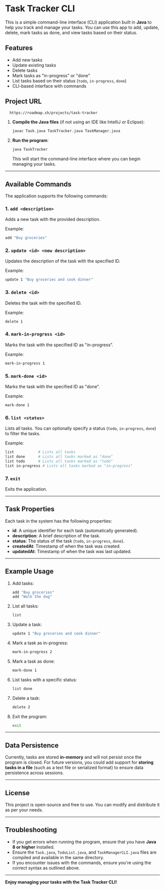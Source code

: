 
# Task Tracker CLI

This is a simple command-line interface (CLI) application built in **Java** to help you track and manage your tasks. You can use this app to add, update, delete, mark tasks as done, and view tasks based on their status.

## Features

- Add new tasks
- Update existing tasks
- Delete tasks
- Mark tasks as "in-progress" or "done"
- List tasks based on their status (`todo`, `in-progress`, `done`)
- CLI-based interface with commands

## **Project URL**
```bash
  https://roadmap.sh/projects/task-tracker
```

1. **Compile the Java files** (if not using an IDE like IntelliJ or Eclipse):

   ```bash
   javac Task.java TaskTracker.java TaskManager.java
   ```

2. **Run the program**:

   ```bash
   java TaskTracker
   ```

   This will start the command-line interface where you can begin managing your tasks.

---

## Available Commands

The application supports the following commands:

### 1. `add <description>`

Adds a new task with the provided description.

Example:

```bash
add "Buy groceries"
```

### 2. `update <id> <new description>`

Updates the description of the task with the specified ID.

Example:

```bash
update 1 "Buy groceries and cook dinner"
```

### 3. `delete <id>`

Deletes the task with the specified ID.

Example:

```bash
delete 1
```

### 4. `mark-in-progress <id>`

Marks the task with the specified ID as "in-progress".

Example:

```bash
mark-in-progress 1
```

### 5. `mark-done <id>`

Marks the task with the specified ID as "done".

Example:

```bash
mark-done 1
```

### 6. `list <status>`

Lists all tasks. You can optionally specify a status (`todo`, `in-progress`, `done`) to filter the tasks.

Example:

```bash
list           # Lists all tasks
list done      # Lists all tasks marked as "done"
list todo      # Lists all tasks marked as "todo"
list in-progress # Lists all tasks marked as "in-progress"
```

### 7. `exit`

Exits the application.

---

## Task Properties

Each task in the system has the following properties:

- **id**: A unique identifier for each task (automatically generated).
- **description**: A brief description of the task.
- **status**: The status of the task (`todo`, `in-progress`, `done`).
- **createdAt**: Timestamp of when the task was created.
- **updatedAt**: Timestamp of when the task was last updated.

---

## Example Usage

1. Add tasks:

   ```bash
   add "Buy groceries"
   add "Walk the dog"
   ```

2. List all tasks:

   ```bash
   list
   ```

3. Update a task:

   ```bash
   update 1 "Buy groceries and cook dinner"
   ```

4. Mark a task as in-progress:

   ```bash
   mark-in-progress 2
   ```

5. Mark a task as done:

   ```bash
   mark-done 1
   ```

6. List tasks with a specific status:

   ```bash
   list done
   ```

7. Delete a task:

   ```bash
   delete 2
   ```

8. Exit the program:

   ```bash
   exit
   ```

---

## Data Persistence

Currently, tasks are stored **in-memory** and will not persist once the program is closed. For future versions, you could add support for **storing tasks in a file** (such as a text file or serialized format) to ensure data persistence across sessions.

---

## License

This project is open-source and free to use. You can modify and distribute it as per your needs.

---

## Troubleshooting

- If you get errors when running the program, ensure that you have **Java 8 or higher** installed.
- Ensure the `Task.java`, `TodoList.java`, and `TaskManagerCLI.java` files are compiled and available in the same directory.
- If you encounter issues with the commands, ensure you're using the correct syntax as outlined above.

--- 

**Enjoy managing your tasks with the Task Tracker CLI!**